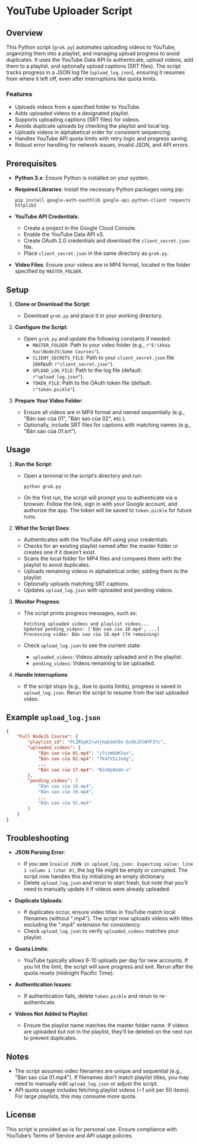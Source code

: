 # YouTube Uploader Script

## Overview

This Python script (`grok.py`) automates uploading videos to YouTube, organizing them into a playlist, and managing upload progress to avoid duplicates. It uses the YouTube Data API to authenticate, upload videos, add them to a playlist, and optionally upload captions (SRT files). The script tracks progress in a JSON log file (`upload_log.json`), ensuring it resumes from where it left off, even after interruptions like quota limits.

### Features

- Uploads videos from a specified folder to YouTube.
- Adds uploaded videos to a designated playlist.
- Supports uploading captions (SRT files) for videos.
- Avoids duplicate uploads by checking the playlist and local log.
- Uploads videos in alphabetical order for consistent sequencing.
- Handles YouTube API quota limits with retry logic and progress saving.
- Robust error handling for network issues, invalid JSON, and API errors.

## Prerequisites

- **Python 3.x**: Ensure Python is installed on your system.

- **Required Libraries**: Install the necessary Python packages using pip:

  ```
  pip install google-auth-oauthlib google-api-python-client requests httplib2
  ```

- **YouTube API Credentials**:

  - Create a project in the Google Cloud Console.
  - Enable the YouTube Data API v3.
  - Create OAuth 2.0 credentials and download the `client_secret.json` file.
  - Place `client_secret.json` in the same directory as `grok.py`.

- **Video Files**: Ensure your videos are in MP4 format, located in the folder specified by `MASTER_FOLDER`.

## Setup

1. **Clone or Download the Script**:

   - Download `grok.py` and place it in your working directory.

2. **Configure the Script**:

   - Open `grok.py` and update the following constants if needed:
     - `MASTER_FOLDER`: Path to your video folder (e.g., `r"E:\khóa học\NodeJS\Some Courses"`).
     - `CLIENT_SECRETS_FILE`: Path to your `client_secret.json` file (default: `r"client_secret.json"`).
     - `UPLOAD_LOG_FILE`: Path to the log file (default: `r"upload_log.json"`).
     - `TOKEN_FILE`: Path to the OAuth token file (default: `r"token.pickle"`).

3. **Prepare Your Video Folder**:

   - Ensure all videos are in MP4 format and named sequentially (e.g., "Bản sao của 01", "Bản sao của 02", etc.).
   - Optionally, include SRT files for captions with matching names (e.g., "Bản sao của 01.srt").

## Usage

1. **Run the Script**:

   - Open a terminal in the script’s directory and run:

     ```
     python grok.py
     ```

   - On the first run, the script will prompt you to authenticate via a browser. Follow the link, sign in with your Google account, and authorize the app. The token will be saved to `token.pickle` for future runs.

2. **What the Script Does**:

   - Authenticates with the YouTube API using your credentials.
   - Checks for an existing playlist named after the master folder or creates one if it doesn’t exist.
   - Scans the local folder for MP4 files and compares them with the playlist to avoid duplicates.
   - Uploads remaining videos in alphabetical order, adding them to the playlist.
   - Optionally uploads matching SRT captions.
   - Updates `upload_log.json` with uploaded and pending videos.

3. **Monitor Progress**:

   - The script prints progress messages, such as:

     ```
     Fetching uploaded videos and playlist videos...
     Updated pending_videos: ['Bản sao của 18.mp4', ...]
     Processing video: Bản sao của 18.mp4 (74 remaining)
     ```

   - Check `upload_log.json` to see the current state:

     - `uploaded_videos`: Videos already uploaded and in the playlist.
     - `pending_videos`: Videos remaining to be uploaded.

4. **Handle Interruptions**:

   - If the script stops (e.g., due to quota limits), progress is saved in `upload_log.json`. Rerun the script to resume from the last uploaded video.

## Example `upload_log.json`

```json
{
    "Full NodeJS Course": {
        "playlist_id": "PLZR5pKIruVjHaEde59o-Oc0kJXlWYF37c",
        "uploaded_videos": {
            "Bản sao của 01.mp4": "ifszWddKSuo",
            "Bản sao của 02.mp4": "7k4fVSiJodg",
            ...
            "Bản sao của 17.mp4": "NJx0p8daH-o"
        },
        "pending_videos": [
            "Bản sao của 18.mp4",
            "Bản sao của 19.mp4",
            ...
            "Bản sao của 91.mp4"
        ]
    }
}
```

## Troubleshooting

- **JSON Parsing Error**:

  - If you see `Invalid JSON in upload_log.json: Expecting value: line 1 column 1 (char 0)`, the log file might be empty or corrupted. The script now handles this by initializing an empty dictionary.
  - Delete `upload_log.json` and rerun to start fresh, but note that you’ll need to manually update it if videos were already uploaded.

- **Duplicate Uploads**:

  - If duplicates occur, ensure video titles in YouTube match local filenames (without ".mp4"). The script now uploads videos with titles excluding the ".mp4" extension for consistency.
  - Check `upload_log.json` to verify `uploaded_videos` matches your playlist.

- **Quota Limits**:

  - YouTube typically allows 6-10 uploads per day for new accounts. If you hit the limit, the script will save progress and exit. Rerun after the quota resets (midnight Pacific Time).

- **Authentication Issues**:

  - If authentication fails, delete `token.pickle` and rerun to re-authenticate.

- **Videos Not Added to Playlist**:

  - Ensure the playlist name matches the master folder name. If videos are uploaded but not in the playlist, they’ll be deleted on the next run to prevent duplicates.

## Notes

- The script assumes video filenames are unique and sequential (e.g., "Bản sao của 01.mp4"). If filenames don’t match playlist titles, you may need to manually edit `upload_log.json` or adjust the script.
- API quota usage includes fetching playlist videos (\~1 unit per 50 items). For large playlists, this may consume more quota.

## License

This script is provided as-is for personal use. Ensure compliance with YouTube’s Terms of Service and API usage policies.